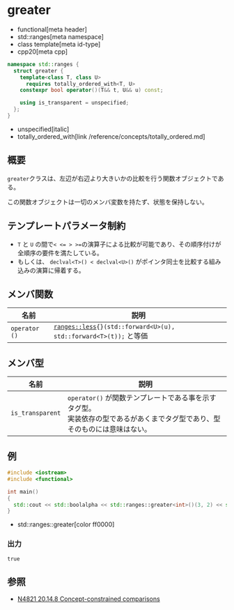 # greater
* functional[meta header]
* std::ranges[meta namespace]
* class template[meta id-type]
* cpp20[meta cpp]

```cpp
namespace std::ranges {
  struct greater {
    template<class T, class U>
      requires totally_ordered_with<T, U>
    constexpr bool operator()(T&& t, U&& u) const;

    using is_transparent = unspecified;
  };
}
```
* unspecified[italic]
* totally_ordered_with[link /reference/concepts/totally_ordered.md]

## 概要
`greater`クラスは、左辺が右辺より大きいかの比較を行う関数オブジェクトである。

この関数オブジェクトは一切のメンバ変数を持たず、状態を保持しない。

## テンプレートパラメータ制約
* `T` と `U` の間で`< <= > >=`の演算子による比較が可能であり、その順序付けが全順序の要件を満たしている。
* もしくは、 `declval<T>() < declval<U>()` がポインタ同士を比較する組み込みの演算に帰着する。

## メンバ関数

| 名前 | 説明 |
|---------------|-----------------|
| `operator ()` | [`ranges::less`](ranges_less.md)`{}(std::forward<U>(u), std::forward<T>(t));` と等価 |


## メンバ型

| 名前 | 説明 |
|------------------------|-------------------------------|
| `is_transparent`       | `operator()` が関数テンプレートである事を示すタグ型。<br/>実装依存の型であるがあくまでタグ型であり、型そのものには意味はない。 | C++20 |


## 例

```cpp example
#include <iostream>
#include <functional>

int main()
{
  std::cout << std::boolalpha << std::ranges::greater<int>()(3, 2) << std::endl;
}
```
* std::ranges::greater[color ff0000]

### 出力
```
true
```

## 参照
- [N4821 20.14.8 Concept-constrained comparisons](https://timsong-cpp.github.io/cppwp/n4861/range.cmp)
